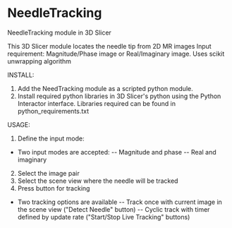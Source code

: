 # NeedleTracking
NeedleTracking module in 3D Slicer

This 3D Slicer module locates the needle tip from 2D MR images
Input requirement: 
    Magnitude/Phase image or Real/Imaginary image. 
Uses scikit unwrapping algorithm


INSTALL:
1. Add the NeedTracking module as a scripted python module. 
2. Install required python libraries in 3D Slicer's python using the Python Interactor interface. 
Libraries required can be found in python_requirements.txt

USAGE: 
1. Define the input mode:
- Two input modes are accepted:
    -- Magnitude and phase
    -- Real and imaginary
2. Select the image pair
3. Select the scene view where the needle will be tracked
4. Press button for tracking
- Two tracking options are available
    -- Track once with current image in the scene view ("Detect Needle" button)
    -- Cyclic track with timer defined by update rate ("Start/Stop Live Tracking" buttons) 

